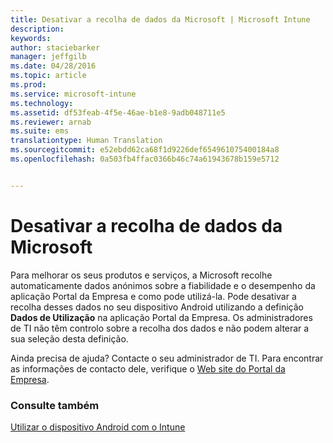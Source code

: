 ```yaml
---
title: Desativar a recolha de dados da Microsoft | Microsoft Intune
description: 
keywords: 
author: staciebarker
manager: jeffgilb
ms.date: 04/28/2016
ms.topic: article
ms.prod: 
ms.service: microsoft-intune
ms.technology: 
ms.assetid: df53feab-4f5e-46ae-b1e8-9adb048711e5
ms.reviewer: arnab
ms.suite: ems
translationtype: Human Translation
ms.sourcegitcommit: e52ebdd62ca68f1d9226def654961075400184a8
ms.openlocfilehash: 0a503fb4ffac0366b46c74a61943678b159e5712


---
```



# Desativar a recolha de dados da Microsoft
Para melhorar os seus produtos e serviços, a Microsoft recolhe automaticamente dados anónimos sobre a fiabilidade e o desempenho da aplicação Portal da Empresa e como pode utilizá-la. Pode desativar a recolha desses dados no seu dispositivo Android utilizando a definição **Dados de Utilização** na aplicação Portal da Empresa. Os administradores de TI não têm controlo sobre a recolha dos dados e não podem alterar a sua seleção desta definição.

Ainda precisa de ajuda? Contacte o seu administrador de TI. Para encontrar as informações de contacto dele, verifique o [Web site do Portal da Empresa](http://portal.manage.microsoft.com).

### Consulte também
[Utilizar o dispositivo Android com o Intune](using-your-android-device-with-intune.md)


<!--HONumber=Jun16_HO4-->


